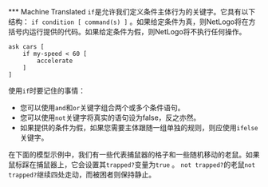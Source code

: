 ﻿*** Machine Translated
`if`是允许我们定义条件主体行为的关键字。它具有以下结构： `if condition [ command(s) ]` 。如果给定条件为真，则NetLogo将在方括号内运行提供的代码。如果给定条件为假，则NetLogo将不执行任何操作。



```
ask cars [
	if my-speed < 60 [
		accelerate
	]
]
```


使用`if`时要记住的事情：

- 您可以使用`and`和`or`关键字组合两个或多个条件语句。
- 您可以使用`not`关键字将真实的语句设为false，反之亦然。
- 如果提供的条件为假，如果您需要主体跟随一组单独的规则，则应使用`ifelse`关键字。


在下面的模型示例中，我们有一些代表捕鼠器的格子和一些随机移动的老鼠。如果鼠标踩在捕鼠器上，它会设置其`trapped?`变量为`true` 。 `not trapped?`的老鼠`not trapped?`继续四处走动，而被困者则保持静止。